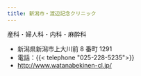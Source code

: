 ```yaml
---
title: 新潟市・渡辺記念クリニック
---
```


産科・婦人科・内科・麻酔科

- 新潟県新潟市上大川前 8 番町 1291
- 電話：{{< telephone "025-228-5235">}}
- <http://www.watanabekinen-cl.jp/>

